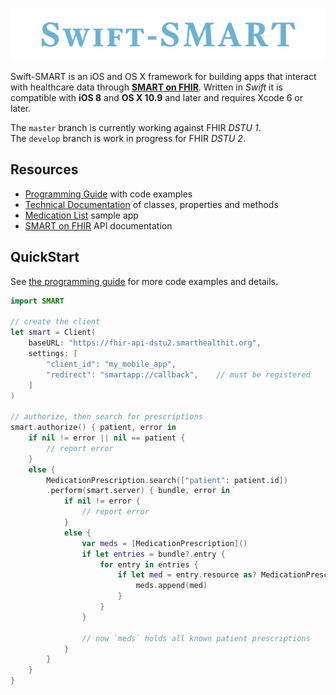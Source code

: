 ![](assets/banner.png)

Swift-SMART is an iOS and OS X framework for building apps that interact with healthcare data through [**SMART on FHIR**](http://docs.smarthealthit.org).
Written in _Swift_ it is compatible with **iOS 8** and **OS X 10.9** and later and requires Xcode 6 or later.

The `master` branch is currently working against FHIR _DSTU 1_.  
The `develop` branch is work in progress for FHIR _DSTU 2_.


Resources
---------

- [Programming Guide][wiki] with code examples
- [Technical Documentation][docs] of classes, properties and methods
- [Medication List][sample] sample app
- [SMART on FHIR][smart] API documentation

[wiki]: https://github.com/smart-on-fhir/Swift-SMART/wiki
[docs]: http://docs.smarthealthit.org/Swift-SMART/
[sample]: https://github.com/smart-on-fhir/SoF-MedList
[smart]: http://docs.smarthealthit.org


QuickStart
----------

See [the programming guide][wiki] for more code examples and details.

```swift
import SMART

// create the client
let smart = Client(
    baseURL: "https://fhir-api-dstu2.smarthealthit.org",
    settings: [
        "client_id": "my_mobile_app",
        "redirect": "smartapp://callback",    // must be registered
    ]
)

// authorize, then search for prescriptions
smart.authorize() { patient, error in
    if nil != error || nil == patient {
        // report error
    }
    else {
        MedicationPrescription.search(["patient": patient.id])
        .perform(smart.server) { bundle, error in
            if nil != error {
                // report error
            }
            else {
                var meds = [MedicationPrescription]()
                if let entries = bundle?.entry {
                    for entry in entries {
                        if let med = entry.resource as? MedicationPrescription {
                            meds.append(med)
                        }
                    }
                }
                
                // now `meds` holds all known patient prescriptions
            }
        }
    }
}
```
